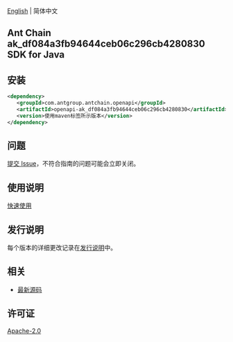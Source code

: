 [English](README.md) | 简体中文

## Ant Chain ak_df084a3fb94644ceb06c296cb4280830 SDK for Java

## 安装

```xml
<dependency>
   <groupId>com.antgroup.antchain.openapi</groupId>
   <artifactId>openapi-ak_df084a3fb94644ceb06c296cb4280830</artifactId>
   <version>使用maven标签所示版本</version>
</dependency>
```

## 问题

[提交 Issue](https://github.com/alipay/antchain-openapi-prod-sdk/issues/new)，不符合指南的问题可能会立即关闭。

## 使用说明

[快速使用](https://github.com/alipay/antchain-openapi-prod-sdk)

## 发行说明

每个版本的详细更改记录在[发行说明](./ChangeLog.txt)中。

## 相关

- [最新源码](https://github.com/alipay/antchain-openapi-prod-sdk/)

## 许可证

[Apache-2.0](http://www.apache.org/licenses/LICENSE-2.0)
